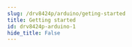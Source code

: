 ```yaml
---
slug: /drv8424p/arduino/geting-started 
title: Getting started
id: drv8424p-arduino-1 
hide_title: False
---
```

